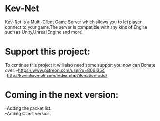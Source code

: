 # Kev-Net
Kev-Net is a Multi-Client Game Server which allows you to let player connect to your game.The server is compatible with any kind of Engine such as Unity,Unreal Engine and more!
# Support this project:
To continue this project it will also need some support you now can Donate over:
-https://www.patreon.com/user?u=8061354<br/>
-http://kevinkaymak.com/index.php?donation-add/<br/>
# Coming in the next version:
-Adding the packet list.<br />
-Adding Client version.<br />
